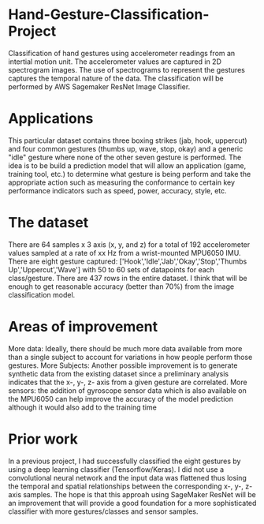# Hand-Gesture-Classification-Project

Classification of hand gestures using accelerometer readings from an intertial motion unit. The accelerometer values are captured in 2D spectrogram images. The use of spectrograms to represent the gestures captures the temporal nature of the data. The classification will be performed by AWS Sagemaker ResNet Image Classifier.

# Applications
This particular dataset contains three boxing strikes (jab, hook, uppercut) and four common gestures (thumbs up, wave, stop, okay) and a generic "idle" gesture where none of the other seven gesture is performed.
The idea is to be build a prediction model that will allow an application (game, training tool, etc.) to determine what gesture is being perform and take the appropriate action such as measuring the conformance to certain key performance indicators such as speed, power, accuracy, style, etc.

# The dataset
There are 64 samples x 3 axis (x, y, and z) for a total of 192 accelerometer values sampled at a rate of xx Hz from a wrist-mounted MPU6050 IMU.
There are eight gesture captured: ['Hook','Idle','Jab','Okay','Stop','Thumbs Up','Uppercut','Wave'] with 50 to 60 sets of datapoints for each class/gesture. 
There are 437 rows in the entire dataset. I think that will be enough to get reasonable accuracy (better than 70%) from the image classification model. 

# Areas of improvement
More data: Ideally, there should be much more data available from more than a single subject to account for variations in how people perform those gestures. 
More Subjects: Another possible improvement is to generate synthetic data from the existing dataset since a preliminary analysis indicates that the x-, y-, z- axis from a given gesture are correlated.
More sensors: the addition of gyroscope sensor data which is also available on the MPU6050 can help improve the accuracy of the model prediction although it would also add to the training time

# Prior work
In a previous project, I had successfully classified the eight gestures by using a deep learning classifier (Tensorflow/Keras). I did not use a convolutional neural network and the input data was flattened thus losing the temporal and spatial relationships between the corresponding x-, y-, z-axis samples. 
The hope is that this approah using SageMaker ResNet will be an improvement that will provide a good foundation for a more sophisticated classifier with more gestures/classes and sensor samples.

